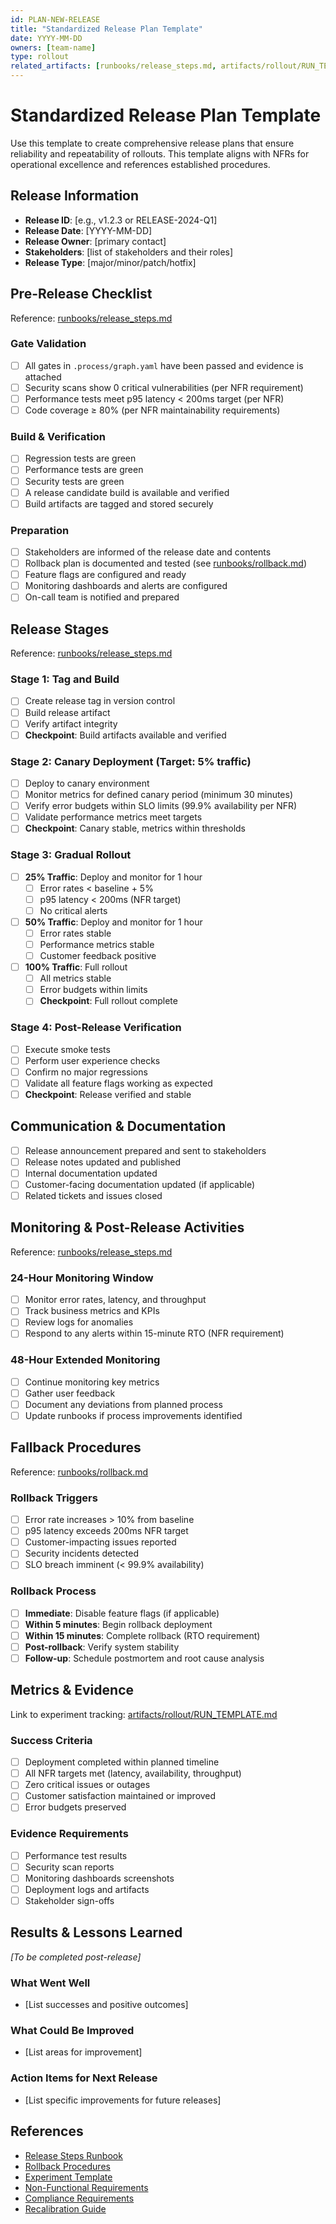 ```yaml
---
id: PLAN-NEW-RELEASE
title: "Standardized Release Plan Template"
date: YYYY-MM-DD
owners: [team-name]
type: rollout
related_artifacts: [runbooks/release_steps.md, artifacts/rollout/RUN_TEMPLATE.md]
---
```


# Standardized Release Plan Template

Use this template to create comprehensive release plans that ensure reliability and repeatability of rollouts. This template aligns with NFRs for operational excellence and references established procedures.

## Release Information

- **Release ID**: [e.g., v1.2.3 or RELEASE-2024-Q1]
- **Release Date**: [YYYY-MM-DD]
- **Release Owner**: [primary contact]
- **Stakeholders**: [list of stakeholders and their roles]
- **Release Type**: [major/minor/patch/hotfix]

## Pre-Release Checklist

Reference: [runbooks/release_steps.md](../../runbooks/release_steps.md#pre-release-checklist)

### Gate Validation
- [ ] All gates in `.process/graph.yaml` have been passed and evidence is attached
- [ ] Security scans show 0 critical vulnerabilities (per NFR requirement)
- [ ] Performance tests meet p95 latency < 200ms target (per NFR)
- [ ] Code coverage ≥ 80% (per NFR maintainability requirements)

### Build & Verification
- [ ] Regression tests are green
- [ ] Performance tests are green  
- [ ] Security tests are green
- [ ] A release candidate build is available and verified
- [ ] Build artifacts are tagged and stored securely

### Preparation
- [ ] Stakeholders are informed of the release date and contents
- [ ] Rollback plan is documented and tested (see [runbooks/rollback.md](../../runbooks/rollback.md))
- [ ] Feature flags are configured and ready
- [ ] Monitoring dashboards and alerts are configured
- [ ] On-call team is notified and prepared

## Release Stages

Reference: [runbooks/release_steps.md](../../runbooks/release_steps.md#release-process)

### Stage 1: Tag and Build
- [ ] Create release tag in version control
- [ ] Build release artifact
- [ ] Verify artifact integrity
- [ ] **Checkpoint**: Build artifacts available and verified

### Stage 2: Canary Deployment (Target: 5% traffic)
- [ ] Deploy to canary environment
- [ ] Monitor metrics for defined canary period (minimum 30 minutes)
- [ ] Verify error budgets within SLO limits (99.9% availability per NFR)
- [ ] Validate performance metrics meet targets
- [ ] **Checkpoint**: Canary stable, metrics within thresholds

### Stage 3: Gradual Rollout
- [ ] **25% Traffic**: Deploy and monitor for 1 hour
  - [ ] Error rates < baseline + 5%
  - [ ] p95 latency < 200ms (NFR target)
  - [ ] No critical alerts
- [ ] **50% Traffic**: Deploy and monitor for 1 hour
  - [ ] Error rates stable
  - [ ] Performance metrics stable
  - [ ] Customer feedback positive
- [ ] **100% Traffic**: Full rollout
  - [ ] All metrics stable
  - [ ] Error budgets within limits
  - [ ] **Checkpoint**: Full rollout complete

### Stage 4: Post-Release Verification
- [ ] Execute smoke tests
- [ ] Perform user experience checks
- [ ] Confirm no major regressions
- [ ] Validate all feature flags working as expected
- [ ] **Checkpoint**: Release verified and stable

## Communication & Documentation

- [ ] Release announcement prepared and sent to stakeholders
- [ ] Release notes updated and published
- [ ] Internal documentation updated
- [ ] Customer-facing documentation updated (if applicable)
- [ ] Related tickets and issues closed

## Monitoring & Post-Release Activities

Reference: [runbooks/release_steps.md](../../runbooks/release_steps.md#post-release-activities)

### 24-Hour Monitoring Window
- [ ] Monitor error rates, latency, and throughput
- [ ] Track business metrics and KPIs
- [ ] Review logs for anomalies
- [ ] Respond to any alerts within 15-minute RTO (NFR requirement)

### 48-Hour Extended Monitoring  
- [ ] Continue monitoring key metrics
- [ ] Gather user feedback
- [ ] Document any deviations from planned process
- [ ] Update runbooks if process improvements identified

## Fallback Procedures

Reference: [runbooks/rollback.md](../../runbooks/rollback.md)

### Rollback Triggers
- [ ] Error rate increases > 10% from baseline
- [ ] p95 latency exceeds 200ms NFR target
- [ ] Customer-impacting issues reported
- [ ] Security incidents detected
- [ ] SLO breach imminent (< 99.9% availability)

### Rollback Process
- [ ] **Immediate**: Disable feature flags (if applicable)
- [ ] **Within 5 minutes**: Begin rollback deployment
- [ ] **Within 15 minutes**: Complete rollback (RTO requirement)
- [ ] **Post-rollback**: Verify system stability
- [ ] **Follow-up**: Schedule postmortem and root cause analysis

## Metrics & Evidence

Link to experiment tracking: [artifacts/rollout/RUN_TEMPLATE.md](RUN_TEMPLATE.md)

### Success Criteria
- [ ] Deployment completed within planned timeline
- [ ] All NFR targets met (latency, availability, throughput)
- [ ] Zero critical issues or outages
- [ ] Customer satisfaction maintained or improved
- [ ] Error budgets preserved

### Evidence Requirements
- [ ] Performance test results
- [ ] Security scan reports  
- [ ] Monitoring dashboards screenshots
- [ ] Deployment logs and artifacts
- [ ] Stakeholder sign-offs

## Results & Lessons Learned

_[To be completed post-release]_

### What Went Well
- [List successes and positive outcomes]

### What Could Be Improved  
- [List areas for improvement]

### Action Items for Next Release
- [List specific improvements for future releases]

## References

- [Release Steps Runbook](../../runbooks/release_steps.md)
- [Rollback Procedures](../../runbooks/rollback.md) 
- [Experiment Template](RUN_TEMPLATE.md)
- [Non-Functional Requirements](../../requirements/nfr.yml)
- [Compliance Requirements](../../requirements/compliance.yml)
- [Recalibration Guide](../../runbooks/calibration.md)